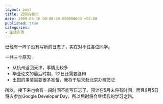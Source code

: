 ```yaml
---
layout: post
title: 近期有些忙
date: 2009-05-16 00:00:00.000000000 +02:00
published: true
categories:
- 生活点滴
---
```

已经有一阵子没有写新的日志了，实在对不住各位同学。

一共三个原因：

* 从杭州返回天津，事情比较多
* 毕业论文的最后时期，22日还需要答辩
* 出国的事情需要很多准备，我将于后天赴北京办理签证

所以，接下来也会有一段时间不能写日志了。预计在5月末将有时间，而且6月5日将去参加Google Developer Day，所以届时将会继续我的学习之路。
